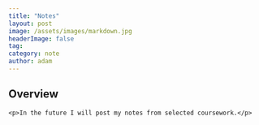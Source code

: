 ```yaml
---
title: "Notes"
layout: post
image: /assets/images/markdown.jpg
headerImage: false
tag:
category: note
author: adam
---
```

<div class="half">
	<h2>Overview</h2>

	<p>In the future I will post my notes from selected coursework.</p>
</div>